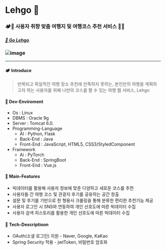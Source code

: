 # Lehgo 👋
### 🏕🧳 사용자 취향 맞춤 여행지 및 여행코스 추천 서비스 🚃🚡
##### [🔗 Go Lehgo](http://lehgo.site/login)

### ![image](https://user-images.githubusercontent.com/61786235/161682794-8bc9ff35-76e9-4dd3-a063-1067a9e8ea62.png)

---



#### 🏕 Introduce
> 반복되고 획일적인 여행 장소 추천에 만족하지 못하는, 본인만의 여행을 계획하고자 하는 사용자를 위해 나만의 코스를 짤 수 있는 여행 웹 서비스, Lehgo


#### 🧳 Dev-Enviroment
- Os : Linux
- DBMS : Oracle 9g
- Server : Tomcat 6.0.   
- Programming-Language
   - AI : Python, Flask 
   - Back-End : Java
   - Front-End : JavaScript, HTML5, CSS3/StyledComponent
- Framework
   - Ai : PyTorch
   - Back-End : SpringBoot
   - Front-End : Vue.js


#### 🚃 Main-Features
- 빅데이터를 활용해 사용자 정보에 맞춘 다양하고 새로운 코스를 추천
- 사용자들 간 여행 코스 및 관광지 후기를 공유하는 공간 창출
- 설문 및 후기를 기반으로 한 형용사 크롤링을 통해 분류한 편리한 추천기능 제공
- 사용자 로그인 시 SNS와 연동하여 개인 선호도에 따른 빅데이터 수집
- 사용자 검색 히스토리를 활용한 개인 선호도에 따른 빅데이터 수집


#### 🚡 Tech-Descriptioon
- OAuth(소셜 로그인) 지원 - Naver, Google, KaKao
- Spring Security 적용 - jwtToken, 비밀번호 암호화
